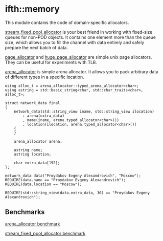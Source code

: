 # ifth::memory

This module contains the code of domain-specific allocators.

[stream_fixed_pool_allocator](include/memory/stream_fixed_pool_allocator.h) is your best friend in working with fixed-size queues for non-POD objects. It contains one element more than the queue size, which allows you to fill the channel with data entirely and safely prepare the next batch of data.

[page_allocator](include/memory/page_allocator.h) and [huge_page_allocator](include/memory/huge_page_allocator.h) are simple unix page allocators. They can be useful for experiments with TLB.

[arena_allocator](include/memory/arena_allocator.h) is simple arena allocator. It allows you to pack arbitrary data of different types in a specific location.

```
using alloc_t = arena_allocator::typed_arena_allocator<char>;
using astring = std::basic_string<char, std::char_traits<char>, alloc_t>;

struct network_data final
{
    network_data(std::string_view iname, std::string_view ilocation)
        : arena(extra_data)
        , name(iname, arena.typed_allocator<char>())
        , location(ilocation, arena.typed_allocator<char>())
    {
    }

    arena_allocator arena;

    astring name;
    astring location;

    char extra_data[192];
};

network_data data("Proydakov Evgeny Alexandrovich", "Moscow");
REQUIRE(data.name == "Proydakov Evgeny Alexandrovich");
REQUIRE(data.location == "Moscow");

REQUIRE(std::string_view(data.extra_data, 30) == "Proydakov Evgeny Alexandrovich");
```

## Benchmarks

[arena_allocator benchmark](benchmark/benchmark_arena_allocator.cpp)

[stream_fixed_pool_allocator benchmark](benchmark/benchmark_stream_fixed_pool_allocator.cpp)
